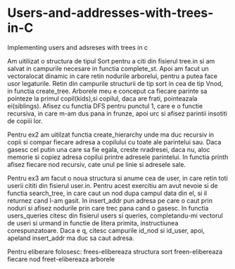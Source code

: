 # Users-and-addresses-with-trees-in-C
Implementing users and adsreses with trees in c

Am uitilizat o structura de tipul Sort pentru a citi din fisierul 
tree.in si am salvat in campurile necesare in functia complete_st.
Apoi am facut un vectoralocat dinamic in care retin nodurile 
arborelui, pentru a putea face usor legaturile. Retin din campurile
structurii de tip sort in cea de tip Vnod, in functia create_tree.
Arborele meu e conceput ca fiecare parinte sa pointeze la primul
copil(kids),si copilul, daca are frati, pointeazala ei(siblings).
Afisez cu functia DFS pentru punctul 1, care e o functie recursiva,
in care m-am dus pana in frunze, apoi urc si afisez parintii insotiti
de copiii lor.

Pentru ex2 am uitilzat functia create_hierarchy unde ma duc recursiv in
copii si compar fiecare adresa a copilului cu toate ale parintelui sau.
Daca gasesc cel putin una care sa fie egala, creste nradresei, daca nu,
aloc memorie si copiez adresa copilui printre adresele parintelui.
In functia printh afisez fiecare nod recursiv, cate unul pe linie 
si adresele sale.

Pentru ex3 am facut o noua structura si anume cea de user, in care retin
toti userii cititi din fisierul user.in. Pentru acest exercitiu am avut
nevoie si de functia search_tree, in care caut un nod dupa campul data 
din el, si il returnez cand l-am gasit. In insert_addr pun adresa pe 
care o caut prin noduri si afisez nodurile prin care trec pana cand
o gasesc. In functia users_queries citesc din fisierul users si
queries, completandu-mi vectorul de useri si urmand in functie de litera
primita, instructiunea corespunzatoare. Daca e q, citesc campurile
id_nod si id_user, apoi, apeland insert_addr ma duc sa caut adresa.

Pentru eliberare folosesc:
frees-elibereaza structura sort
freen-elibereaza fiecare nod
freet-elibereaza arborele
